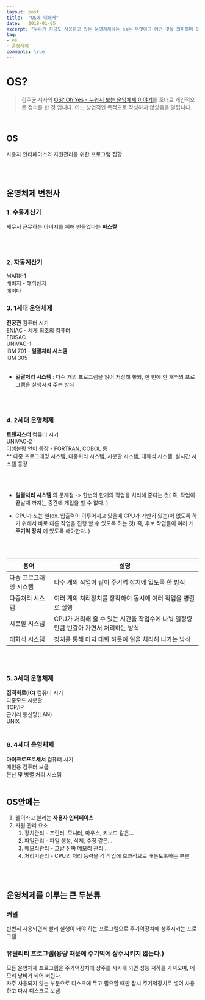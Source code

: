 ```yaml
---
layout: post
title:  "OS에 대해서"
date:   2018-01-05
excerpt: "우리가 지금도 사용하고 있는 운영체제라는 os는 무엇이고 어떤 것을 의미하며 어떤 기능이 있을까?"
tag:
- os
- 운영체제
comments: true
---
```


# **OS?**

> 김주균 저자의  [OS? Oh Yes - 누워서 보는 운영체제 이야기](http://www.aladin.co.kr/shop/wproduct.aspx?ItemId=30281937)를 토대로 개인적으로 정리를 한 것 입니다. 어느 상업적인 목적으로 작성하지 않았음을 알립니다.

</br>

## **OS**

  사용자 인터페이스와 자원관리를 위한 프로그램 집합

</br>
</br>

## 운영체제 변천사

### 1. 수동계산기

  세무서 근무하는 아버지를 위해 만들었다는 **파스칼**

</br>
</br>

### 2. 자동계산기

MARK-1
</br>
배비지 - 해석장치
</br>
에이다
</br>

### 3. 1세대 운영체제

**진공관** 컴퓨터 시기
</br>
ENIAC - 세계 최초의 컴퓨터
</br>
EDISAC
</br>
UNIVAC-1
</br>
IBM 701 - **일괄처리 시스템**
</br>
IBM 305
</br>
</br>

- **일괄처리 시스템** : 다수 개의 프로그램을 읽어 저장해 놓되, 한 번에 한 개씩의 프로그램을 실행시켜 주는 방식

</br>
</br>

### 4. 2세대 운영체제

**트랜지스터** 컴퓨터 시기</br>
UNIVAC-2</br>
어셈블링 언어 등장 - FORTRAN, COBOL 등</br>
\** 다중 프로그래밍 시스템, 다중처리 시스템, 시분할 시스템, 대화식 시스템, 실시간 시스템 등장

</br>
</br>

-  **일괄처리 시스템** 의 문제점 -> 한번의 한개의 작업을 처리해 준다는 것( 즉, 작업이 끝날때 까지는 중간에 개입을 할 수 없다. )

- CPU가 노는 일(ex. 입출력이 이루어지고 있을때 CPU가 가만히 있는)이 없도록 하기 위해서 바로 다른 작업을 진행 할 수 있도록 하는 것( 즉, 후보 작업들이 여러 개 **주기억 장치** 에 있도록 해야한다. )

</br>
</br>

|용어|설명|
|-|-|
|다중 프로그래밍 시스템|다수 개의 작업이 같이 주기억 장치에 있도록 한 방식|
|다중처리 시스템|여러 개의 처리장치를 장착하여 동시에 여러 작업을 병렬로 실행|
|시분할 시스템|CPU가 처리해 줄 수 있는 시간을 작업수에 나눠 일정량만큼 번갈아 가면서 처리하는 방식|
|대화식 시스템|장치를 통해 마치 대화 하듯이 일을 처리해 나가는 방식|

</br>
</br>

### 5. 3세대 운영체제

**집적회로(IC)** 컴퓨터 시기
</br>
다중모드 시분할
</br>
TCP/IP
</br>
근거리 통신망(LAN)
</br>
UNIX
</br>
</br>

### 6. 4세대 운영체제

**마이크로프로세서** 컴퓨터 시기
</br>
개인용 컴퓨터 보급
</br>
분산 및 병렬 처리 시스템
</br>
</br>

## OS안에는

1. 쉘이라고 불리는 **사용자 인터페이스**
2. 자원 관리 요소
    1. 장치관리 - 프린터, 모니터, 마우스, 키보드 같은...
    2. 파일관리 - 파일 생성, 삭제, 수정 같은...
    3. 메모리관리 - 그냥 진짜 메모리 관리...
    4. 처리기관리 - CPU의 처리 능력을 각 작업에 효과적으로 배분토록하는 부분

</br>
</br>

## 운영체제를 이루는 큰 두분류

### 커널

빈번히 사용되면서 빨리 실행이 돼야 하는 프로그램으로 주기억장치에 상주시키는 프로그램

### 유틸리티 프로그램(용량 때문에 주기억에 상주시키지 않는다.)

모든 운영체제 프로그램을 주기억장치에 상주를 시키게 되면 성능 저하를 가져오며, 메모리 낭비가 되어 버린다.
</br>
자주 사용되지 않는 부분으로 디스크에 두고 필요할 때만 잠시 주기억장치로 넣어 사용하고 다시 디스크로 보냄
